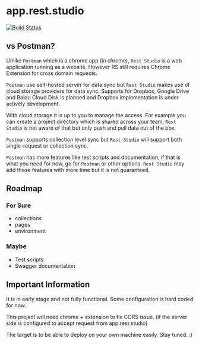 # app.rest.studio

[![Build Status](https://travis-ci.org/naivefun/app.rest.studio.svg?branch=develop)](https://travis-ci.org/naivefun/app.rest.studio)

## vs Postman?

Unlike `Postman` which is a chrome app (in chrome), `Rest Studio` is a web application running as a website. However RS still requires Chrome Extension for cross domain requests.

`Postman` use self-hosted server for data sync but `Rest Studio` makes use of cloud storage providers for data sync. Supports for Dropbox, Google Drive and Baidu Cloud Disk is planned and Dropbox implementation is under actively development.

With cloud storage it is up to you to manage the access. For example you can create a project directory which is shared across your team, `Rest Studio` is not aware of that but only push and pull data out of the box.

`Postman` supports collection level sync but `Rest Studio` will support both single-request or collection sync.

`Postman` has more features like test scripts and documentation, if that is what you need for now, go for `Postman` or other options. `Rest Studio` may add those features with more time but it is not guaranteed.

## Roadmap

### For Sure
- collections
- pages
- environment

### Maybe
- Test scripts
- Swagger documentation

## Important Information

It is in early stage and not fully functional. Some configuration is hard coded for now.

This project will need chrome + extension to fix CORS issue. (if the server side is configured to accept request from app.rest.studio)

The target is to be able to deploy on your own machine easily. Stay tuned. :)
